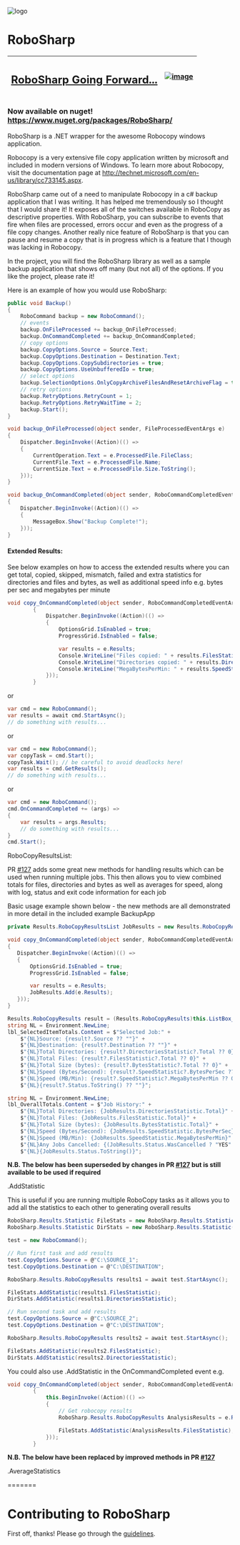 ![logo](robosharp.png?raw=true)
# RoboSharp
| <h2>[RoboSharp Going Forward...](https://github.com/tjscience/RoboSharp/issues/63)</h2> | [![image](https://user-images.githubusercontent.com/3706870/44311401-a9064000-a3b4-11e8-96a3-d308f52aeec1.png)](https://github.com/tjscience/RoboSharp/issues/63) |
| ------ | ----------- |
### Now available on nuget! https://www.nuget.org/packages/RoboSharp/
RoboSharp is a .NET wrapper for the awesome Robocopy windows application.

Robocopy is a very extensive file copy application written by microsoft and included in modern versions of Windows. To learn more about Robocopy, visit the documentation page at http://technet.microsoft.com/en-us/library/cc733145.aspx.

RoboSharp came out of a need to manipulate Robocopy in a c# backup application that I was writing. It has helped me tremendously so I thought that I would share it! It exposes all of the switches available in RoboCopy as descriptive properties. With RoboSharp, you can subscribe to events that fire when files are processed, errors occur and even as the progress of a file copy changes. Another really nice feature of RoboSharp is that you can pause and resume a copy that is in progress which is a feature that I though was lacking in Robocopy.

In the project, you will find the RoboSharp library as well as a sample backup application that shows off many (but not all) of the options. If you like the project, please rate it!

Here is an example of how you would use RoboSharp:

```c#
public void Backup()
{
    RoboCommand backup = new RoboCommand();
    // events
    backup.OnFileProcessed += backup_OnFileProcessed;
    backup.OnCommandCompleted += backup_OnCommandCompleted;
    // copy options
    backup.CopyOptions.Source = Source.Text;
    backup.CopyOptions.Destination = Destination.Text;
    backup.CopyOptions.CopySubdirectories = true;
    backup.CopyOptions.UseUnbufferedIo = true;            
    // select options
    backup.SelectionOptions.OnlyCopyArchiveFilesAndResetArchiveFlag = true;
    // retry options
    backup.RetryOptions.RetryCount = 1;
    backup.RetryOptions.RetryWaitTime = 2;
    backup.Start();
}

void backup_OnFileProcessed(object sender, FileProcessedEventArgs e)
{
    Dispatcher.BeginInvoke((Action)(() =>
    {
        CurrentOperation.Text = e.ProcessedFile.FileClass;
        CurrentFile.Text = e.ProcessedFile.Name;
        CurrentSize.Text = e.ProcessedFile.Size.ToString();
    }));
}

void backup_OnCommandCompleted(object sender, RoboCommandCompletedEventArgs e)
{
    Dispatcher.BeginInvoke((Action)(() =>
    {
        MessageBox.Show("Backup Complete!");
    }));
}
```

#### Extended Results:

See below examples on how to access the extended results where you can get total, copied, skipped, mismatch, failed and extra statistics for directories and files and bytes, as well as additional speed info e.g. bytes per sec and megabytes per minute

```c#
void copy_OnCommandCompleted(object sender, RoboCommandCompletedEventArgs e)
        {
            Dispatcher.BeginInvoke((Action)(() =>
            {
                OptionsGrid.IsEnabled = true;
                ProgressGrid.IsEnabled = false;

                var results = e.Results;
                Console.WriteLine("Files copied: " + results.FilesStatistic.Copied);
                Console.WriteLine("Directories copied: " + results.DirectoriesStatistic.Copied);
                Console.WriteLine("MegaBytesPerMin: " + results.SpeedStatistic.MegaBytesPerMin);
            }));
        }
```

or

```c#
var cmd = new RoboCommand();
var results = await cmd.StartAsync();
// do something with results...
```

or

```c#
var cmd = new RoboCommand();
var copyTask = cmd.Start();
copyTask.Wait(); // be careful to avoid deadlocks here!
var results = cmd.GetResults();
// do something with results...
```

or

```c#
var cmd = new RoboCommand();
cmd.OnCommandCompleted += (args) => 
{
    var results = args.Results;
    // do something with results...
}
cmd.Start();
```

RoboCopyResultsList:

PR [#127](https://github.com/tjscience/RoboSharp/pull/127) adds some great new methods for handling results which can be used when running multiple jobs. This then allows you to view combined totals for files, directories and bytes as well as averages for speed, along with log, status and exit code information for each job

Basic usage example shown below - the new methods are all demonstrated in more detail in the included example BackupApp

```c#
private Results.RoboCopyResultsList JobResults = new Results.RoboCopyResultsList();

void copy_OnCommandCompleted(object sender, RoboCommandCompletedEventArgs e)
{
   Dispatcher.BeginInvoke((Action)(() =>
   {
       OptionsGrid.IsEnabled = true;
       ProgressGrid.IsEnabled = false;

       var results = e.Results;
       JobResults.Add(e.Results);
   }));
}

Results.RoboCopyResults result = (Results.RoboCopyResults)this.ListBox_JobResults.SelectedItem;
string NL = Environment.NewLine;
lbl_SelectedItemTotals.Content = $"Selected Job:" +
    $"{NL}Source: {result?.Source ?? ""}" +
    $"{NL}Destination: {result?.Destination ?? ""}" +
    $"{NL}Total Directories: {result?.DirectoriesStatistic?.Total ?? 0}" +
    $"{NL}Total Files: {result?.FilesStatistic?.Total ?? 0}" +
    $"{NL}Total Size (bytes): {result?.BytesStatistic?.Total ?? 0}" +
    $"{NL}Speed (Bytes/Second): {result?.SpeedStatistic?.BytesPerSec ?? 0}" +
    $"{NL}Speed (MB/Min): {result?.SpeedStatistic?.MegaBytesPerMin ?? 0}" +
    $"{NL}{result?.Status.ToString() ?? ""}";

string NL = Environment.NewLine;
lbl_OverallTotals.Content = $"Job History:" +
    $"{NL}Total Directories: {JobResults.DirectoriesStatistic.Total}" +
    $"{NL}Total Files: {JobResults.FilesStatistic.Total}" +
    $"{NL}Total Size (bytes): {JobResults.BytesStatistic.Total}" +
    $"{NL}Speed (Bytes/Second): {JobResults.SpeedStatistic.BytesPerSec}" +
    $"{NL}Speed (MB/Min): {JobResults.SpeedStatistic.MegaBytesPerMin}" +
    $"{NL}Any Jobs Cancelled: {(JobResults.Status.WasCancelled ? "YES" : "NO")}" +
    $"{NL}{JobResults.Status.ToString()}";
```

**N.B. The below has been superseded by changes in PR [#127](https://github.com/tjscience/RoboSharp/pull/127) but is still available to be used if required**

.AddStatistic

This is useful if you are running multiple RoboCopy tasks as it allows you to add all the statistics to each other to generating overall results

```c#
RoboSharp.Results.Statistic FileStats = new RoboSharp.Results.Statistic();
RoboSharp.Results.Statistic DirStats = new RoboSharp.Results.Statistic();

test = new RoboCommand();

// Run first task and add results
test.CopyOptions.Source = @"C:\SOURCE_1";
test.CopyOptions.Destination = @"C:\DESTINATION";

RoboSharp.Results.RoboCopyResults results1 = await test.StartAsync();

FileStats.AddStatistic(results1.FilesStatistic);
DirStats.AddStatistic(results1.DirectoriesStatistic);

// Run second task and add results
test.CopyOptions.Source = @"C:\SOURCE_2";
test.CopyOptions.Destination = @"C:\DESTINATION";

RoboSharp.Results.RoboCopyResults results2 = await test.StartAsync();

FileStats.AddStatistic(results2.FilesStatistic);
DirStats.AddStatistic(results2.DirectoriesStatistic);
```

You could also use .AddStatistic in the OnCommandCompleted event e.g.

```c#
void copy_OnCommandCompleted(object sender, RoboCommandCompletedEventArgs e)
        {
            this.BeginInvoke((Action)(() =>
            {
                // Get robocopy results 
                RoboSharp.Results.RoboCopyResults AnalysisResults = e.Results;

                FileStats.AddStatistic(AnalysisResults.FilesStatistic);
            }));
        }
```

**N.B. The below have been replaced by improved methods in PR [#127](https://github.com/tjscience/RoboSharp/pull/127)**

.AverageStatistics

=======

# Contributing to RoboSharp

First off, thanks! Please go through the [guidelines](CONTRIBUTING.md).

